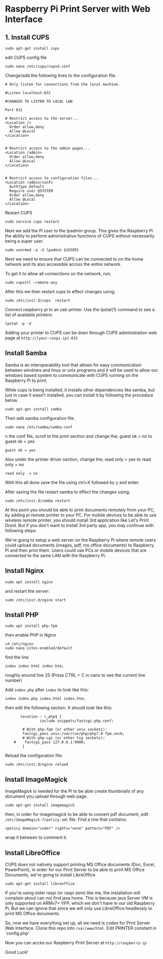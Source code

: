 # Raspberry Pi Print Server with Web Interface


## 1. Install CUPS

```
sudo apt-get install cups
```

edit CUPS config file

```
sudo nano /etc/cups/cupsd.conf
```

Change/add the following lines to the configuration file:

```
# Only listen for connections from the local machine.

#Listen localhost:631

#CHANGED TO LISTEN TO LOCAL LAN

Port 631

# Restrict access to the server...
<Location />
  Order allow,deny
  Allow @Local
</Location>


# Restrict access to the admin pages...
<Location /admin>
  Order allow,deny
  Allow @Local
</Location>


# Restrict access to configuration files...
<Location /admin/conf>
  AuthType Default
  Require user @SYSTEM
  Order allow,deny
  Allow @Local
</Location>
```
Restart CUPS

```
sudo service cups restart
```

Next we add the Pi user to the Ipadmin group. This gives the Raspberry Pi the ability to perform administrative functions of CUPS without necessarily being a super user.

```
sudo usermod -a -G lpadmin ${USER}
```

Next we need to ensure that CUPS can be connected to on the home network and its also accessible across the entire network.

To get it to allow all connections on the network, run;

```
sudo cupsctl –remote-any
```
After this we then restart cups to effect changes using;
```
sudo /etc/init.d/cups  restart
```

Connect raspberry pi to an usb printer. Use the lpstat(1) command to see a list of available printers:
```
lpstat -p -d
```

Adding your printer to CUPS can be doen through CUPS administration web page at `http://[your-raspi-ip]:631`

## Install Samba
Samba is an interoperability tool that allows for easy communication between windows and linux or unix programs and it will be used to allow our windows based system to communicate with CUPS running on the Raspberry Pi to print.

While cups is being installed, it installs other dependencies like samba, but just in case it wasn’t installed, you can install it by following the procedure below.
```
sudo apt-get install samba
```
Then edit samba configuration file.
```
sudo nano /etc/samba/samba.conf 
```

n the conf file, scroll to the print section and change the; guest ok = no to guest ok = yes
```
guest ok = yes
```

Also under the printer driver section, change the; read only = yes to read only  = no
```
read only  = no
```
With this all done save the file using ctrl+X followed by y and enter.

After saving the file restart samba to effect the changes using;
```
sudo /etc/init.d/samba restart
```
At this point you should be able to print documents remotely from your PC, by adding pi remote printer to your PC.
For mobile devices to be able to use wireless remote printer, you should install 3rd application like Let's Print Droid.
But if you don't want to install 3rd party app, you may continue with following steps:
 
We're going to setup a web server on the Raspberry Pi where remote users could upload documents (images, pdf, ms office documents) to Raspberry Pi and then print them. Users could use PCs or mobile devices that are connected to the same LAN with the Raspberry Pi.



## Install Nginx
```
sudo apt install nginx
```
and restart the server:
```
sudo /etc/init.d/nginx start
```


## Install PHP
```
sudo apt install php-fpm
```

then enable PHP in Nginx

```
cd /etc/nginx
sudo nano sites-enabled/default
```

find the line
```
index index.html index.htm;
```
roughly around line 25 (Press CTRL + C in nano to see the current line number)

Add `index.php` after `index` to look like this:
```
index index.php index.html index.htm;
```

then edit the following section. It should look like this:
```
       location ~ \.php$ {
                include snippets/fastcgi-php.conf;

        # With php-fpm (or other unix sockets):
        fastcgi_pass unix:/var/run/php/php7.0-fpm.sock;
        # With php-cgi (or other tcp sockets):
    #    fastcgi_pass 127.0.0.1:9000;
        }

```

Reload the configuration file:
```
sudo /etc/init.d/nginx reload
```

## Install ImageMagick

ImageMagick is needed for the Pi to be able create thumbnails of any document you upload through web page.

```
sudo apt-get install imagemagick
```

then, in order for imagemagick to be able to convert pdf document, edit `/etc/ImageMagick-7/policy.xml` file.
Find a row that contains:
```
<policy domain="coder" rights="none" pattern="PDF" />
```
wrap  it between <!-- and --> to comment it.

## Install LibreOffice
CUPS does not natively support printing MS Office documents (Doc, Excel, PowerPoint), in order for our Print Server to be able to print MS Office Documents, we're going to install LibreOffice.

```
sudo apt-get install libreoffice
```
If you're using older raspi (or raspi zero) like me, the installation will complain about can not find java home. This is because java Server VM is only supported on ARMv7+ VFP, which we don't have in our old Raspberry Pi.
But we can ignore that since we will only use LibreOffice headlessly to print MS Office documents.

So, now we have everything set up, all we need is codes for Print Server Web Interface.
Clone this repo into `/var/www/html`. Edit PRINTER constant in `config.php'

Now you can acces our Raspberry Print Server at `http://raspberry-ip`

Good Luck!
